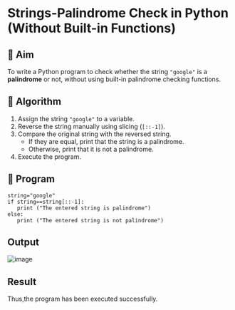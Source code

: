 # Strings-Palindrome Check in Python (Without Built-in Functions)

## 🎯 Aim
To write a Python program to check whether the string `"google"` is a **palindrome** or not, without using built-in palindrome checking functions.

## 🧠 Algorithm
1. Assign the string `"google"` to a variable.
2. Reverse the string manually using slicing (`[::-1]`).
3. Compare the original string with the reversed string.
   - If they are equal, print that the string is a palindrome.
   - Otherwise, print that it is not a palindrome.
4. Execute the program.

## 🧾 Program
```
string="google"
if string==string[::-1]:
   print ("The entered string is palindrome") 
else:
   print ("The entered string is not palindrome")
```
## Output
![image](https://github.com/user-attachments/assets/fd35d4a3-be8e-4a09-95b3-4101d7de35e7)

## Result
Thus,the program has been executed successfully.

